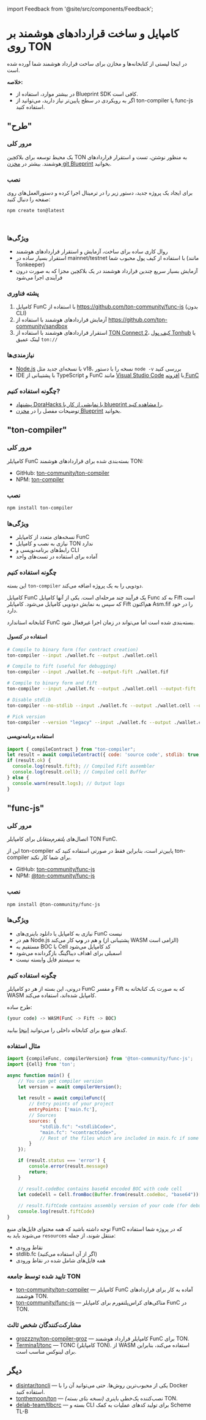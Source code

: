import Feedback from '@site/src/components/Feedback';

# کامپایل و ساخت قراردادهای هوشمند بر روی TON

در اینجا لیستی از کتابخانه‌ها و مخازن برای ساخت قرارداد هوشمند شما آورده شده است.

**خلاصه:**

- در بیشتر موارد، استفاده از Blueprint SDK کافی است.
- اگر به رویکردی در سطح پایین‌تر نیاز دارید، می‌توانید از ton-compiler یا func-js استفاده کنید.

## "طرح"

### مرور کلی

یک محیط توسعه برای بلاکچین TON به منظور نوشتن، تست و استقرار قراردادهای هوشمند. بیشتر در [مخزن git Blueprint](https://github.com/ton-community/blueprint) بخوانید.

### نصب

برای ایجاد یک پروژه جدید، دستور زیر را در ترمینال اجرا کرده و دستورالعمل‌های روی صفحه را دنبال کنید:

```bash
npm create ton@latest
```

&nbsp;

### ویژگی‌ها

- روال کاری ساده برای ساخت، آزمایش و استقرار قراردادهای هوشمند
- استقرار بسیار ساده در mainnet/testnet با استفاده از کیف پول محبوب شما (مانند Tonkeeper)
- آزمایش بسیار سریع چندین قرارداد هوشمند در یک بلاکچین مجزا که به صورت درون فرآیندی اجرا می‌شود

### پشته فناوری

1. کامپایل FunC با استفاده از https://github.com/ton-community/func-js (بدون CLI)
2. آزمایش قراردادهای هوشمند با استفاده از https://github.com/ton-community/sandbox
3. استقرار قراردادهای هوشمند با استفاده از [TON Connect 2](https://github.com/ton-connect)، [کیف پول Tonhub](https://tonhub.com/) یا لینک عمیق `ton://`

### نیازمندی‌ها

- [Node.js](https://nodejs.org) با نسخه‌ای جدید مثل v18، نسخه را با دستور `node -v` بررسی کنید
- IDE با پشتیبانی از TypeScript و FunC مانند [Visual Studio Code](https://code.visualstudio.com/) با [افزونه FunC](https://marketplace.visualstudio.com/items?itemName=tonwhales.func-vscode)

### چگونه استفاده کنیم?

- [پیشنهاد DoraHacks با نمایشی از کار با blueprint را مشاهده کنید](https://www.youtube.com/watch?v=5ROXVM-Fojo).
- توضیحات مفصل را در [مخزن Blueprint](https://github.com/ton-community/blueprint#create-a-new-project) بخوانید.

## "ton-compiler"

### مرور کلی

کامپایلر FunC بسته‌بندی شده برای قراردادهای هوشمند TON:

- GitHub: [ton-community/ton-compiler](https://github.com/ton-community/ton-compiler)
- NPM: [ton-compiler](https://www.npmjs.com/package/ton-compiler)

### نصب

```bash npm2yarn
npm install ton-compiler
```

### ویژگی‌ها

- نسخه‌های متعدد از کامپایلر FunC
- نیازی به نصب و کامپایل TON ندارد
- رابط‌های برنامه‌نویسی و CLI
- آماده برای استفاده در تست‌های واحد

### چگونه استفاده کنیم

این بسته `ton-compiler` دودویی را به یک پروژه اضافه می‌کند.

کامپایل FunC یک فرآیند چند مرحله‌ای است. یکی از آنها کامپایل Func به کد Fift است که سپس به نمایش دودویی کامپایل می‌شود. کامپایلر Fift هم‌اکنون Asm.fif را در خود دارد.

کتابخانه استاندارد FunC بسته‌بندی شده است اما می‌تواند در زمان اجرا غیرفعال شود.

#### استفاده در کنسول

```bash
# Compile to binary form (for contract creation)
ton-compiler --input ./wallet.fc --output ./wallet.cell

# Compile to fift (useful for debugging)
ton-compiler --input ./wallet.fc --output-fift ./wallet.fif

# Compile to binary form and fift
ton-compiler --input ./wallet.fc --output ./wallet.cell --output-fift ./wallet.fif

# Disable stdlib
ton-compiler --no-stdlib --input ./wallet.fc --output ./wallet.cell --output-fift ./wallet.fif

# Pick version
ton-compiler --version "legacy" --input ./wallet.fc --output ./wallet.cell --output-fift ./wallet.fif
```

#### استفاده برنامه‌نویسی

```javascript
import { compileContract } from "ton-compiler";
let result = await compileContract({ code: 'source code', stdlib: true, version: 'latest' });
if (result.ok) {
  console.log(result.fift); // Compiled Fift assembler
  console.log(result.cell); // Compiled cell Buffer
} else {
  console.warn(result.logs); // Output logs
}
```

## "func-js"

### مرور کلی

اتصال‌های *پلتفرم‌متقابل* برای کامپایلر TON FunC.

این از ton-compiler پایین‌تر است، بنابراین فقط در صورتی استفاده کنید که ton-compiler برای شما کار نکند.

- GitHub: [ton-community/func-js](https://github.com/ton-community/func-js)
- NPM: [@ton-community/func-js](https://www.npmjs.com/package/@ton-community/func-js)

### نصب

```bash npm2yarn
npm install @ton-community/func-js
```

### ویژگی‌ها

- نیازی به کامپایل یا دانلود باینری‌های FunC نیست
- هم در Node.js و هم در **وب** کار می‌کند (پشتیبانی از WASM الزامی است)
- مستقیم به BOC با Cell کد کامپایل می‌شود
- اسمبلی برای اهداف دیباگینگ بازگردانده می‌شود
- به سیستم فایل وابسته نیست

### چگونه استفاده کنیم

درونی، این بسته از هر دو کامپایلر FunC و مفسر Fift که به صورت یک کتابخانه به WASM کامپایل شده‌اند، استفاده می‌کند.

طرح ساده:

```bash
(your code) -> WASM(FunC -> Fift -> BOC)
```

کدهای منبع برای کتابخانه داخلی را می‌توانید [اینجا](https://github.com/ton-blockchain/ton/tree/testnet/crypto/funcfiftlib) بیابید.

### مثال استفاده

```javascript
import {compileFunc, compilerVersion} from '@ton-community/func-js';
import {Cell} from 'ton';

async function main() {
    // You can get compiler version 
    let version = await compilerVersion();
    
    let result = await compileFunc({
        // Entry points of your project
        entryPoints: ['main.fc'],
        // Sources
        sources: {
            "stdlib.fc": "<stdlibCode>",
            "main.fc": "<contractCode>",
            // Rest of the files which are included in main.fc if some
        }
    });

    if (result.status === 'error') {
        console.error(result.message)
        return;
    }

    // result.codeBoc contains base64 encoded BOC with code cell 
    let codeCell = Cell.fromBoc(Buffer.from(result.codeBoc, "base64"))[0];
    
    // result.fiftCode contains assembly version of your code (for debug purposes)
    console.log(result.fiftCode)
}
```

توجه داشته باشید که همه محتوای فایل‌های منبع FunC که در پروژه شما استفاده می‌شوند باید به `resources` منتقل شوند، از جمله:

- نقاط ورودی
- stdlib.fc (اگر از آن استفاده می‌کنید)
- همه فایل‌های شامل شده در نقاط ورودی

### تایید شده توسط جامعه TON

- [ton-community/ton-compiler](https://github.com/ton-community/ton-compiler) — کامپایلر FunC آماده به کار برای قراردادهای هوشمند TON.
- [ton-community/func-js](https://github.com/ton-community/func-js) — متاکی‌های کراس‌پلتفورم برای کامپایلر FunC در TON.

### مشارکت‌کنندگان شخص ثالث

- [grozzzny/ton-compiler-groz](https://github.com/grozzzny/ton-compiler-groz) — کامپایلر قرارداد هوشمند FunC برای TON.
- [Termina1/tonc](https://github.com/Termina1/tonc) — TONC (کامپایلر TON). از WASM استفاده می‌کند، بنابراین برای لینوکس مناسب است.

## دیگر

- [disintar/toncli](https://github.com/disintar/toncli) — یکی از محبوب‌ترین روش‌ها. حتی می‌توانید آن را با Docker استفاده کنید.
- [tonthemoon/ton](https://github.com/tonthemoon/ton) — *(نسخه بتای بسته)* نصب‌کننده یک‌خطی باینری TON.
- [delab-team/tlbcrc](https://github.com/delab-team/tlbcrc) — بسته و CLI برای تولید کدهای عملیات به کمک Scheme TL-B

<Feedback />

